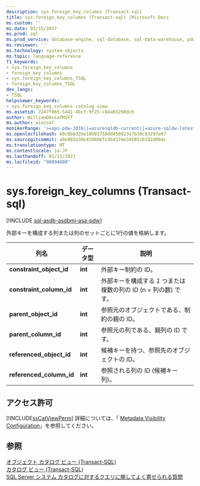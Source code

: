 ```yaml
---
description: sys.foreign_key_columns (Transact-sql)
title: sys.foreign_key_columns (Transact-sql) |Microsoft Docs
ms.custom: ''
ms.date: 03/15/2017
ms.prod: sql
ms.prod_service: database-engine, sql-database, sql-data-warehouse, pdw
ms.reviewer: ''
ms.technology: system-objects
ms.topic: language-reference
f1_keywords:
- sys.foreign_key_columns
- foreign_key_columns
- sys.foreign_key_columns_TSQL
- foreign_key_columns_TSQL
dev_langs:
- TSQL
helpviewer_keywords:
- sys.foreign_key_columns catalog view
ms.assetid: 7247f065-5441-4bcf-9f25-c84a03290dc6
author: WilliamDAssafMSFT
ms.author: wiassaf
monikerRange: '>=aps-pdw-2016||=azuresqldb-current||=azure-sqldw-latest||>=sql-server-2016||>=sql-server-linux-2017||=azuresqldb-mi-current'
ms.openlocfilehash: 60c8b632be18b81758dd458923a7b38c83297e07
ms.sourcegitcommit: a9e982e30e458866fcd64374e3458516182d604c
ms.translationtype: MT
ms.contentlocale: ja-JP
ms.lasthandoff: 01/11/2021
ms.locfileid: "98094608"
---
```

# <a name="sysforeign_key_columns-transact-sql"></a>sys.foreign_key_columns (Transact-sql)
[!INCLUDE [sql-asdb-asdbmi-asa-pdw](../../includes/applies-to-version/sql-asdb-asdbmi-asa-pdw.md)]

  外部キーを構成する列または列のセットごとに1行の値を格納します。  
  
|列名|データ型|説明|  
|-----------------|---------------|-----------------|  
|**constraint_object_id**|**int**|外部キー制約の ID。|  
|**constraint_column_id**|**int**|外部キーを構成する *1* つまたは複数の列の ID (n = 列の数) です。|  
|**parent_object_id**|**int**|参照元のオブジェクトである、制約の親の ID。|  
|**parent_column_id**|**int**|参照元の列である、親列の ID です。|  
|**referenced_object_id**|**int**|候補キーを持つ、参照先のオブジェクトの ID。|  
|**referenced_column_id**|**int**|参照される列の ID (候補キー列)。|  
  
## <a name="permissions"></a>アクセス許可  
 [!INCLUDE[ssCatViewPerm](../../includes/sscatviewperm-md.md)] 詳細については、「 [Metadata Visibility Configuration](../../relational-databases/security/metadata-visibility-configuration.md)」を参照してください。  
  
## <a name="see-also"></a>参照  
 [オブジェクト カタログ ビュー &#40;Transact-SQL&#41;](../../relational-databases/system-catalog-views/object-catalog-views-transact-sql.md)   
 [カタログ ビュー &#40;Transact-SQL&#41;](../../relational-databases/system-catalog-views/catalog-views-transact-sql.md)   
 [SQL Server システム カタログに対するクエリに関してよく寄せられる質問](../../relational-databases/system-catalog-views/querying-the-sql-server-system-catalog-faq.md)  
  
  
